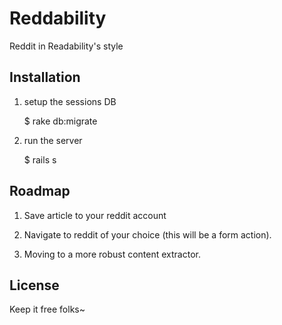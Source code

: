 # Reddability

Reddit in Readability's style

## Installation

1. setup the sessions DB

	$ rake db:migrate

2. run the server

	$ rails s

## Roadmap

1. Save article to your reddit account

2. Navigate to reddit of your choice (this will be a form action).

3. Moving to a more robust content extractor.


## License

Keep it free folks~
